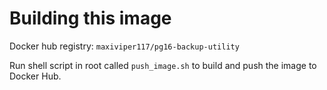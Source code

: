

# Building this image

Docker hub registry: `maxiviper117/pg16-backup-utility`

Run shell script in root called `push_image.sh` to build and push the image to Docker Hub.


